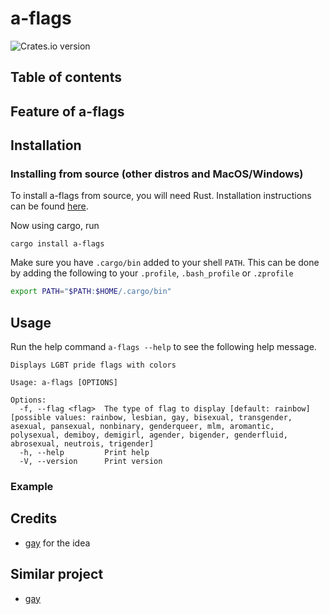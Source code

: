 # a-flags

![Crates.io version](https://img.shields.io/crates/v/a-flags)

## Table of contents 

## Feature of a-flags

## Installation

### Installing from source (other distros and MacOS/Windows)

To install a-flags from source, you will need Rust. Installation instructions can be found [here](https://www.rust-lang.org/learn/get-started).

Now using cargo, run
```
cargo install a-flags
```
Make sure you have `.cargo/bin` added to your shell `PATH`. This can be done by adding the following to your `.profile`, `.bash_profile` or `.zprofile`
```sh
export PATH="$PATH:$HOME/.cargo/bin"
```

## Usage
Run the help command `a-flags --help` to see the following help message.

```
Displays LGBT pride flags with colors

Usage: a-flags [OPTIONS]

Options:
  -f, --flag <flag>  The type of flag to display [default: rainbow] [possible values: rainbow, lesbian, gay, bisexual, transgender, asexual, pansexual, nonbinary, genderqueer, mlm, aromantic, polysexual, demiboy, demigirl, agender, bigender, genderfluid, abrosexual, neutrois, trigender]
  -h, --help         Print help
  -V, --version      Print version
```

### Example

## Credits
- [gay](https://github.com/ms-jpq/gay) for the idea


## Similar project

- [gay](https://github.com/ms-jpq/gay)
